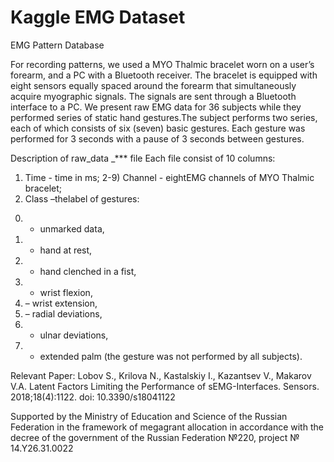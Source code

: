 # Kaggle EMG Dataset

EMG Pattern Database

For recording patterns, we used a MYO Thalmic bracelet worn on a user’s forearm, and a PC with a Bluetooth receiver. The bracelet is equipped with eight sensors equally spaced around the forearm that simultaneously acquire myographic signals. The signals are sent through a Bluetooth interface to a PC. 
We present raw EMG data for 36 subjects while they performed series of static hand gestures.The subject performs two series, each of which consists of six (seven) basic gestures. Each gesture was performed for 3 seconds with a pause of 3 seconds between gestures.


Description of raw_data _*** file
Each file consist of 10 columns:
1) Time - time in ms;
2-9) Channel - eightEMG channels of MYO Thalmic bracelet;
10) Class  –thelabel of gestures: 
0. - unmarked data,
1. - hand at rest, 
2. - hand clenched in a fist, 
3. - wrist flexion,
4. – wrist extension,
5. – radial deviations,
6. - ulnar deviations,
7. - extended palm (the gesture was not performed by all subjects).




Relevant Paper:
Lobov S., Krilova N., Kastalskiy I., Kazantsev V., Makarov V.A. Latent Factors Limiting the Performance of sEMG-Interfaces. Sensors. 2018;18(4):1122. doi: 10.3390/s18041122


Supported by the Ministry of Education and Science of the Russian Federation in the framework of megagrant allocation in accordance with the decree of the government of the Russian Federation №220, project № 14.Y26.31.0022 
